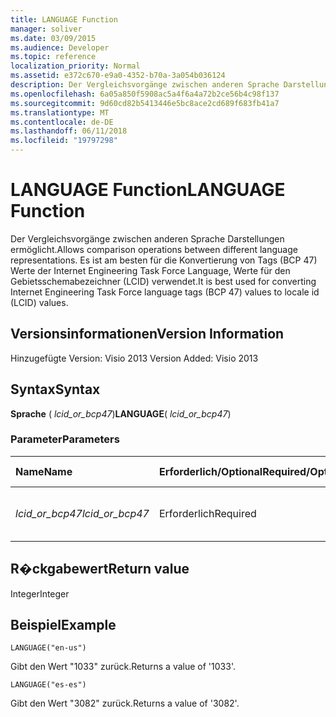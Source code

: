 ```yaml
---
title: LANGUAGE Function
manager: soliver
ms.date: 03/09/2015
ms.audience: Developer
ms.topic: reference
localization_priority: Normal
ms.assetid: e372c670-e9a0-4352-b70a-3a054b036124
description: Der Vergleichsvorgänge zwischen anderen Sprache Darstellungen ermöglicht. Es ist am besten für die Konvertierung von Tags (BCP 47) Werte der Internet Engineering Task Force Language, Werte für den Gebietsschemabezeichner (LCID) verwendet.
ms.openlocfilehash: 6a05a850f5908ac5a4f6a4a72b2ce56b4c98f137
ms.sourcegitcommit: 9d60cd82b5413446e5bc8ace2cd689f683fb41a7
ms.translationtype: MT
ms.contentlocale: de-DE
ms.lasthandoff: 06/11/2018
ms.locfileid: "19797298"
---
```

# <a name="language-function"></a><span data-ttu-id="f69d1-104">LANGUAGE Function</span><span class="sxs-lookup"><span data-stu-id="f69d1-104">LANGUAGE Function</span></span>

<span data-ttu-id="f69d1-105">Der Vergleichsvorgänge zwischen anderen Sprache Darstellungen ermöglicht.</span><span class="sxs-lookup"><span data-stu-id="f69d1-105">Allows comparison operations between different language representations.</span></span> <span data-ttu-id="f69d1-106">Es ist am besten für die Konvertierung von Tags (BCP 47) Werte der Internet Engineering Task Force Language, Werte für den Gebietsschemabezeichner (LCID) verwendet.</span><span class="sxs-lookup"><span data-stu-id="f69d1-106">It is best used for converting Internet Engineering Task Force language tags (BCP 47) values to locale id (LCID) values.</span></span>
  
## <a name="version-information"></a><span data-ttu-id="f69d1-107">Versionsinformationen</span><span class="sxs-lookup"><span data-stu-id="f69d1-107">Version Information</span></span>

<span data-ttu-id="f69d1-108">Hinzugefügte Version: Visio 2013
</span><span class="sxs-lookup"><span data-stu-id="f69d1-108">Version Added: Visio 2013</span></span> 
  
## <a name="syntax"></a><span data-ttu-id="f69d1-109">Syntax</span><span class="sxs-lookup"><span data-stu-id="f69d1-109">Syntax</span></span>

 <span data-ttu-id="f69d1-110">**Sprache** ( _lcid_or_bcp47_)</span><span class="sxs-lookup"><span data-stu-id="f69d1-110">**LANGUAGE**( _lcid_or_bcp47_)</span></span>
  
### <a name="parameters"></a><span data-ttu-id="f69d1-111">Parameter</span><span class="sxs-lookup"><span data-stu-id="f69d1-111">Parameters</span></span>

|<span data-ttu-id="f69d1-112">**Name**</span><span class="sxs-lookup"><span data-stu-id="f69d1-112">**Name**</span></span>|<span data-ttu-id="f69d1-113">**Erforderlich/Optional**</span><span class="sxs-lookup"><span data-stu-id="f69d1-113">**Required/Optional**</span></span>|<span data-ttu-id="f69d1-114">**Datentyp**</span><span class="sxs-lookup"><span data-stu-id="f69d1-114">**Data Type**</span></span>|<span data-ttu-id="f69d1-115">**Beschreibung**</span><span class="sxs-lookup"><span data-stu-id="f69d1-115">**Description**</span></span>|
|:-----|:-----|:-----|:-----|
| <span data-ttu-id="f69d1-116">_lcid_or_bcp47_</span><span class="sxs-lookup"><span data-stu-id="f69d1-116">_lcid_or_bcp47_</span></span> <br/> |<span data-ttu-id="f69d1-117">Erforderlich</span><span class="sxs-lookup"><span data-stu-id="f69d1-117">Required</span></span>  <br/> |<span data-ttu-id="f69d1-118">**String**</span><span class="sxs-lookup"><span data-stu-id="f69d1-118">**String**</span></span> <br/> |<span data-ttu-id="f69d1-119">Der LCID oder BCP 47 Wert für die Sprache.</span><span class="sxs-lookup"><span data-stu-id="f69d1-119">The LCID or BCP 47 value for the language.</span></span>  <br/> |
   
## <a name="return-value"></a><span data-ttu-id="f69d1-120">R�ckgabewert</span><span class="sxs-lookup"><span data-stu-id="f69d1-120">Return value</span></span>

<span data-ttu-id="f69d1-121">Integer</span><span class="sxs-lookup"><span data-stu-id="f69d1-121">Integer</span></span>
  
## <a name="example"></a><span data-ttu-id="f69d1-122">Beispiel</span><span class="sxs-lookup"><span data-stu-id="f69d1-122">Example</span></span>

 `LANGUAGE("en-us")`
  
<span data-ttu-id="f69d1-123">Gibt den Wert "1033" zurück.</span><span class="sxs-lookup"><span data-stu-id="f69d1-123">Returns a value of '1033'.</span></span>
  
 `LANGUAGE("es-es")`
  
<span data-ttu-id="f69d1-124">Gibt den Wert "3082" zurück.</span><span class="sxs-lookup"><span data-stu-id="f69d1-124">Returns a value of '3082'.</span></span>
  

